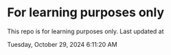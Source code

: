 # For learning purposes only
This repo is for learning purposes only.
Last updated at

Tuesday, October 29, 2024 6:11:20 AM


